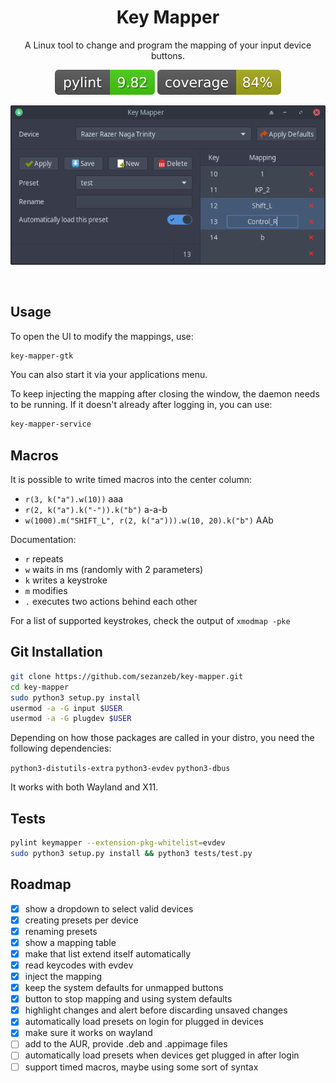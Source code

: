 <h1 align="center">Key Mapper</h1>

<p align="center">A Linux tool to change and program the mapping of your input device buttons.</p>

<p align="center"><img src="readme/pylint.svg"/> <img src="readme/coverage.svg"/></p>

<p align="center">
<img src="readme/screenshot.png"/>
</p>
<br/>

## Usage

To open the UI to modify the mappings, use:

```bash
key-mapper-gtk
```

You can also start it via your applications menu.

To keep injecting the mapping after closing the window, the daemon needs to
be running. If it doesn't already after logging in, you can use:

```bash
key-mapper-service
```

## Macros

It is possible to write timed macros into the center column:
- `r(3, k("a").w(10))` aaa
- `r(2, k("a").k("-")).k("b")` a-a-b
- `w(1000).m("SHIFT_L", r(2, k("a"))).w(10, 20).k("b")` AAb

Documentation:
- `r` repeats
- `w` waits in ms (randomly with 2 parameters)
- `k` writes a keystroke
- `m` modifies
- `.` executes two actions behind each other

For a list of supported keystrokes, check the output of `xmodmap -pke`

## Git Installation

```bash
git clone https://github.com/sezanzeb/key-mapper.git
cd key-mapper
sudo python3 setup.py install
usermod -a -G input $USER
usermod -a -G plugdev $USER
```

Depending on how those packages are called in your distro,
you need the following dependencies:

`python3-distutils-extra` `python3-evdev` `python3-dbus`

It works with both Wayland and X11.

## Tests

```bash
pylint keymapper --extension-pkg-whitelist=evdev
sudo python3 setup.py install && python3 tests/test.py
```

## Roadmap

- [x] show a dropdown to select valid devices
- [x] creating presets per device
- [x] renaming presets
- [x] show a mapping table
- [x] make that list extend itself automatically
- [x] read keycodes with evdev
- [x] inject the mapping
- [x] keep the system defaults for unmapped buttons
- [x] button to stop mapping and using system defaults
- [x] highlight changes and alert before discarding unsaved changes
- [x] automatically load presets on login for plugged in devices
- [x] make sure it works on wayland
- [ ] add to the AUR, provide .deb and .appimage files
- [ ] automatically load presets when devices get plugged in after login
- [ ] support timed macros, maybe using some sort of syntax
